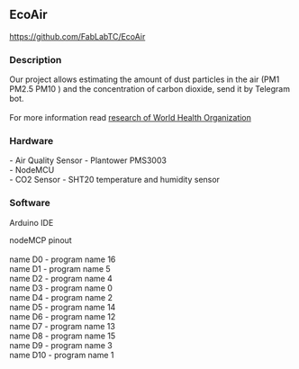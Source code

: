 <h2>EcoAir</h2>
<a href="https://github.com/FabLabTC/EcoAir">https://github.com/FabLabTC/EcoAir</a>

<h3>Description</h3>
 Our project allows estimating the amount of dust particles in the air (PM1 PM2.5 PM10 ) and the concentration of carbon dioxide, send it by Telegram bot.<br><br>   For more information read 
<a href="http://www.euro.who.int/__data/assets/pdf_file/0006/189051/Health-effects-of-particulate-matter-final-Eng.pdf">research of World Health Organization</a>

 
<h3>Hardware</h3>
- Air Quality Sensor - Plantower PMS3003 <br> 
- NodeMCU <br> 
- CO2 Sensor
- SHT20 temperature and humidity sensor 

<h3>Software</h3>
Arduino IDE

nodeMCP pinout<br> 
<br> 
name D0 - program name 16<br> 
name D1 - program name 5<br> 
name D2 - program name 4<br> 
name D3 - program name 0<br> 
name D4 - program name 2<br> 
name D5 - program name 14<br> 
name D6 - program name 12<br> 
name D7 - program name 13<br> 
name D8 - program name 15<br> 
name D9 - program name 3<br> 
name D10 - program name 1<br> 